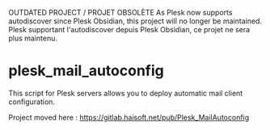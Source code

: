 OUTDATED PROJECT / PROJET OBSOLÈTE
As Plesk now supports autodiscover since Plesk Obsidian, this project will no longer be maintained.
Plesk supportant l'autodiscover depuis Plesk Obsidian, ce projet ne sera plus maintenu.

# plesk_mail_autoconfig

This script for Plesk servers allows you to deploy automatic mail client configuration.

Project moved here : https://gitlab.haisoft.net/pub/Plesk_MailAutoconfig
